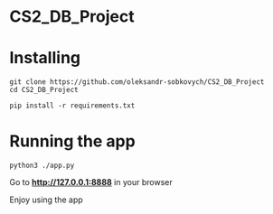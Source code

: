 # CS2_DB_Project

# Installing
```
git clone https://github.com/oleksandr-sobkovych/CS2_DB_Project
cd CS2_DB_Project

pip install -r requirements.txt
```

# Running the app
```
python3 ./app.py
```

Go to **http://127.0.0.1:8888** in your browser

Enjoy using the app
